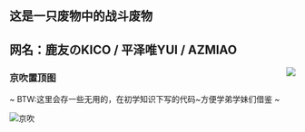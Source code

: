 ## 这是一只废物中的战斗废物

## 网名：鹿友のKICO / 平泽唯YUI / AZMIAO

<a href="https://github.com/azmiao/github-readme-stats">
  <img align="right" src="https://github-readme-stats.vercel.app/api?username=azmiao&theme=buefy&show_icons=true" />
</a>

<!-- [![AZMIAO's github stats](https://github-readme-stats.vercel.app/api?username=azmiao&theme=buefy&show_icons=true)](https://github.com/azmiao/github-readme-stats) -->

### 京吹置顶图
~ BTW:这里会存一些无用的，在初学知识下写的代码~方便学弟学妹们借鉴 ~

![京吹](https://cdn.jsdelivr.net/gh/azmiao/picture-bed/img/1624068645766.png)
<!-- 
<a href="https://github.com/azmiao/destiny2_hoshino_plugin">
  <img align="left" src="https://github-readme-stats.vercel.app/api/pin/?username=azmiao&repo=destiny2_hoshino_plugin" />
</a>
<a href="https://github.com/azmiao/HFUT_cpdaily_auto_for_hoshino">
  <img align="right" src="https://github-readme-stats.vercel.app/api/pin/?username=azmiao&repo=HFUT_cpdaily_auto_for_hoshino" />
</a>

<a href="https://github.com/azmiao/umamusume_news">
  <img align="left" src="https://github-readme-stats.vercel.app/api/pin/?username=azmiao&repo=umamusume_news" />
</a>
<a href="https://github.com/pcrbot/clan_search_tw">
  <img align="right" src="https://github-readme-stats.vercel.app/api/pin/?username=pcrbot&repo=clan_search_tw" />
</a>

<a href="https://github.com/azmiao/auto_submit_for_HFUT">
  <img align="left" src="https://github-readme-stats.vercel.app/api/pin/?username=azmiao&repo=auto_submit_for_HFUT" />
</a>
<a href="https://github.com/azmiao/bluearchive_hoshino_plugin">
  <img align="right" src="https://github-readme-stats.vercel.app/api/pin/?username=azmiao&repo=bluearchive_hoshino_plugin" />
</a>

<a href="https://github.com/azmiao/bf_search">
  <img align="left" src="https://github-readme-stats.vercel.app/api/pin/?username=azmiao&repo=bf_search" />
</a>
<a href="https://github.com/azmiao/pcrjjc-tw_for_3_server">
  <img align="right" src="https://github-readme-stats.vercel.app/api/pin/?username=azmiao&repo=pcrjjc-tw_for_3_server" />
</a> -->
